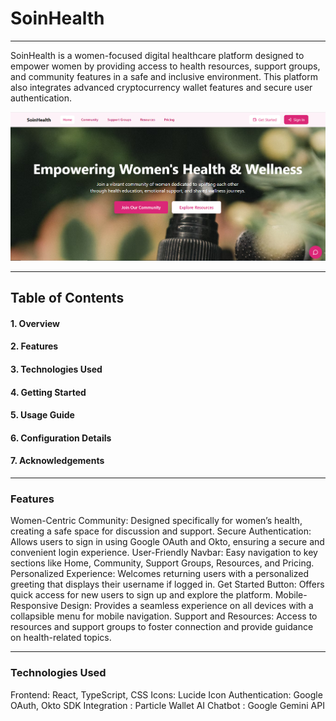 # SoinHealth

---
SoinHealth is a women-focused digital healthcare platform designed to empower women by providing access to health resources, support groups, and community features in a safe and inclusive environment. This platform also integrates advanced cryptocurrency wallet features and secure user authentication.

![SoinHealth Banner](src/assets/soinpic.PNG)

---
## Table of Contents
#### 1. Overview
#### 2. Features
#### 3. Technologies Used
#### 4. Getting Started
#### 5. Usage Guide
#### 6. Configuration Details
#### 7. Acknowledgements

---
### Features
Women-Centric Community: Designed specifically for women’s health, creating a safe space for discussion and support.
Secure Authentication: Allows users to sign in using Google OAuth and Okto, ensuring a secure and convenient login experience.
User-Friendly Navbar: Easy navigation to key sections like Home, Community, Support Groups, Resources, and Pricing.
Personalized Experience: Welcomes returning users with a personalized greeting that displays their username if logged in.
Get Started Button: Offers quick access for new users to sign up and explore the platform.
Mobile-Responsive Design: Provides a seamless experience on all devices with a collapsible menu for mobile navigation.
Support and Resources: Access to resources and support groups to foster connection and provide guidance on health-related topics.

---
### Technologies Used
Frontend: React, TypeScript, CSS
Icons: Lucide Icon
Authentication: Google OAuth, Okto SDK
Integration : Particle Wallet
AI Chatbot : Google Gemini API

